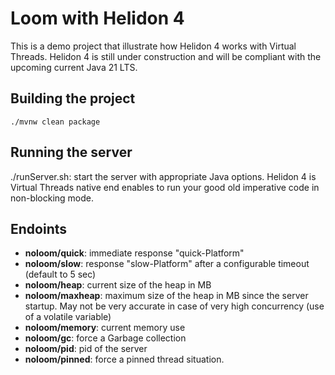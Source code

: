 # Loom with Helidon 4

This is a demo project that illustrate how Helidon 4 works with Virtual Threads. Helidon 4 is still under construction and will be compliant with the upcoming current Java 21 LTS.

## Building the project
```shell script
./mvnw clean package
```

## Running the server

./runServer.sh: start the server with appropriate Java options. Helidon 4 is Virtual Threads native end enables to run your good old imperative code in non-blocking mode.


## Endoints

* **noloom/quick**: immediate response "quick-Platform"
* **noloom/slow**: response "slow-Platform" after a configurable timeout (default to 5 sec)
* **noloom/heap**: current size of the heap in MB
* **noloom/maxheap**: maximum size of the heap in MB since the server startup. May not be very accurate in case of very high concurrency (use of a volatile variable) 
* **noloom/memory**: current memory use
* **noloom/gc**: force a Garbage collection
* **noloom/pid**: pid of the server
* **noloom/pinned**: force a pinned thread situation.